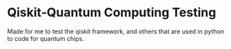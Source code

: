 # Qiskit-Quantum Computing Testing
 Made for me to test the qiskit framework, and others that are used in python to code for quantum chips.
